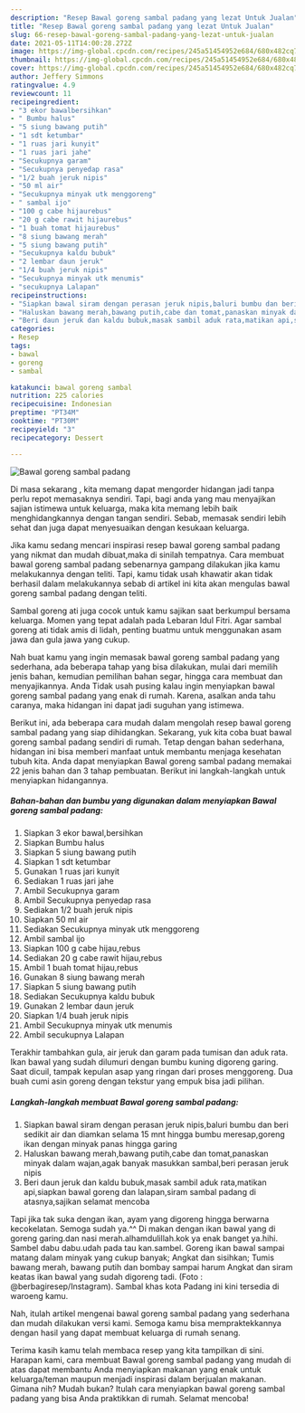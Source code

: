 ```yaml
---
description: "Resep Bawal goreng sambal padang yang lezat Untuk Jualan"
title: "Resep Bawal goreng sambal padang yang lezat Untuk Jualan"
slug: 66-resep-bawal-goreng-sambal-padang-yang-lezat-untuk-jualan
date: 2021-05-11T14:00:28.272Z
image: https://img-global.cpcdn.com/recipes/245a51454952e684/680x482cq70/bawal-goreng-sambal-padang-foto-resep-utama.jpg
thumbnail: https://img-global.cpcdn.com/recipes/245a51454952e684/680x482cq70/bawal-goreng-sambal-padang-foto-resep-utama.jpg
cover: https://img-global.cpcdn.com/recipes/245a51454952e684/680x482cq70/bawal-goreng-sambal-padang-foto-resep-utama.jpg
author: Jeffery Simmons
ratingvalue: 4.9
reviewcount: 11
recipeingredient:
- "3 ekor bawalbersihkan"
- " Bumbu halus"
- "5 siung bawang putih"
- "1 sdt ketumbar"
- "1 ruas jari kunyit"
- "1 ruas jari jahe"
- "Secukupnya garam"
- "Secukupnya penyedap rasa"
- "1/2 buah jeruk nipis"
- "50 ml air"
- "Secukupnya minyak utk menggoreng"
- " sambal ijo"
- "100 g cabe hijaurebus"
- "20 g cabe rawit hijaurebus"
- "1 buah tomat hijaurebus"
- "8 siung bawang merah"
- "5 siung bawang putih"
- "Secukupnya kaldu bubuk"
- "2 lembar daun jeruk"
- "1/4 buah jeruk nipis"
- "Secukupnya minyak utk menumis"
- "secukupnya Lalapan"
recipeinstructions:
- "Siapkan bawal siram dengan perasan jeruk nipis,baluri bumbu dan beri sedikit air dan diamkan selama 15 mnt hingga bumbu meresap,goreng ikan dengan minyak panas hingga garing"
- "Haluskan bawang merah,bawang putih,cabe dan tomat,panaskan minyak dalam wajan,agak banyak masukkan sambal,beri perasan jeruk nipis"
- "Beri daun jeruk dan kaldu bubuk,masak sambil aduk rata,matikan api,siapkan bawal goreng dan lalapan,siram sambal padang di atasnya,sajikan selamat mencoba"
categories:
- Resep
tags:
- bawal
- goreng
- sambal

katakunci: bawal goreng sambal 
nutrition: 225 calories
recipecuisine: Indonesian
preptime: "PT34M"
cooktime: "PT30M"
recipeyield: "3"
recipecategory: Dessert

---
```



![Bawal goreng sambal padang](https://img-global.cpcdn.com/recipes/245a51454952e684/680x482cq70/bawal-goreng-sambal-padang-foto-resep-utama.jpg)

Di masa  sekarang , kita memang dapat mengorder hidangan jadi tanpa perlu repot memasaknya sendiri. Tapi, bagi anda yang mau menyajikan sajian istimewa untuk keluarga, maka kita memang lebih baik menghidangkannya dengan tangan sendiri. Sebab, memasak sendiri lebih sehat dan juga dapat menyesuaikan dengan kesukaan keluarga.

Jika kamu sedang mencari inspirasi resep bawal goreng sambal padang yang nikmat dan mudah dibuat,maka di sinilah tempatnya. Cara membuat bawal goreng sambal padang  sebenarnya gampang dilakukan jika kamu melakukannya dengan teliti. Tapi, kamu tidak usah khawatir akan tidak berhasil dalam melakukannya 
sebab di artikel ini kita akan mengulas bawal goreng sambal padang dengan teliti.  

Sambal goreng ati juga cocok untuk kamu sajikan saat berkumpul bersama keluarga. Momen yang tepat adalah pada Lebaran Idul Fitri. Agar sambal goreng ati tidak amis di lidah, penting buatmu untuk menggunakan asam jawa dan gula jawa yang cukup.

Nah buat kamu yang ingin memasak bawal goreng sambal padang yang sederhana, ada beberapa tahap yang bisa dilakukan, mulai dari memilih jenis bahan, kemudian pemilihan bahan segar, hingga cara membuat dan menyajikannya. Anda Tidak usah pusing kalau ingin menyiapkan bawal goreng sambal padang yang enak di rumah. Karena, asalkan anda  tahu caranya, maka hidangan ini dapat jadi suguhan yang istimewa.

Berikut ini, ada beberapa cara mudah dalam mengolah resep bawal goreng sambal padang yang siap dihidangkan. Sekarang, yuk kita coba buat bawal goreng sambal padang sendiri di rumah. Tetap dengan bahan sederhana, hidangan ini bisa memberi manfaat untuk membantu menjaga kesehatan tubuh kita. Anda dapat menyiapkan Bawal goreng sambal padang memakai 22 jenis bahan dan 3 tahap pembuatan. Berikut ini langkah-langkah untuk menyiapkan hidangannya.

<!--inarticleads1-->

##### Bahan-bahan dan bumbu yang digunakan dalam menyiapkan Bawal goreng sambal padang:

1. Siapkan 3 ekor bawal,bersihkan
1. Siapkan  Bumbu halus
1. Siapkan 5 siung bawang putih
1. Siapkan 1 sdt ketumbar
1. Gunakan 1 ruas jari kunyit
1. Sediakan 1 ruas jari jahe
1. Ambil Secukupnya garam
1. Ambil Secukupnya penyedap rasa
1. Sediakan 1/2 buah jeruk nipis
1. Siapkan 50 ml air
1. Sediakan Secukupnya minyak utk menggoreng
1. Ambil  sambal ijo
1. Siapkan 100 g cabe hijau,rebus
1. Sediakan 20 g cabe rawit hijau,rebus
1. Ambil 1 buah tomat hijau,rebus
1. Gunakan 8 siung bawang merah
1. Siapkan 5 siung bawang putih
1. Sediakan Secukupnya kaldu bubuk
1. Gunakan 2 lembar daun jeruk
1. Siapkan 1/4 buah jeruk nipis
1. Ambil Secukupnya minyak utk menumis
1. Ambil secukupnya Lalapan


Terakhir tambahkan gula, air jeruk dan garam pada tumisan dan aduk rata. Ikan bawal yang sudah dilumuri dengan bumbu kuning digoreng garing. Saat dicuil, tampak kepulan asap yang ringan dari proses menggoreng. Dua buah cumi asin goreng dengan tekstur yang empuk bisa jadi pilihan. 

<!--inarticleads2-->

##### Langkah-langkah membuat Bawal goreng sambal padang:

1. Siapkan bawal siram dengan perasan jeruk nipis,baluri bumbu dan beri sedikit air dan diamkan selama 15 mnt hingga bumbu meresap,goreng ikan dengan minyak panas hingga garing
1. Haluskan bawang merah,bawang putih,cabe dan tomat,panaskan minyak dalam wajan,agak banyak masukkan sambal,beri perasan jeruk nipis
1. Beri daun jeruk dan kaldu bubuk,masak sambil aduk rata,matikan api,siapkan bawal goreng dan lalapan,siram sambal padang di atasnya,sajikan selamat mencoba


Tapi jika tak suka dengan ikan, ayam yang digoreng hingga berwarna kecokelatan. Semoga sudah ya.^^ Di makan dengan ikan bawal yang di goreng garing.dan nasi merah.alhamdulillah.kok ya enak banget ya.hihi. Sambel dabu dabu.udah pada tau kan.sambel. Goreng ikan bawal sampai matang dalam minyak yang cukup banyak; Angkat dan sisihkan; Tumis bawang merah, bawang putih dan bombay sampai harum Angkat dan siram keatas ikan bawal yang sudah digoreng tadi. (Foto : @berbagiresep/Instagram). Sambal khas kota Padang ini kini tersedia di waroeng kamu. 

Nah, itulah artikel mengenai  bawal goreng sambal padang  yang sederhana dan mudah dilakukan versi kami. Semoga kamu bisa mempraktekkannya dengan hasil yang dapat membuat keluarga di rumah senang. 

Terima kasih kamu telah membaca resep yang kita tampilkan di sini. Harapan kami, cara membuat  Bawal goreng sambal padang yang mudah di atas dapat membantu Anda menyiapkan makanan yang enak untuk keluarga/teman maupun menjadi inspirasi dalam berjualan makanan. Gimana nih? Mudah bukan? Itulah cara menyiapkan bawal goreng sambal padang yang bisa Anda praktikkan di rumah. Selamat mencoba!

